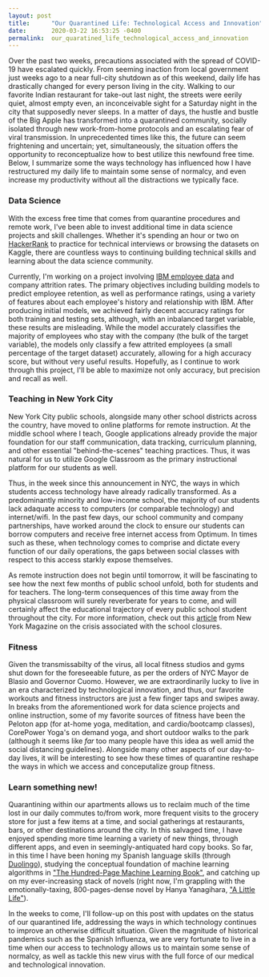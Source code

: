 ```yaml
---
layout: post
title:      "Our Quarantined Life: Technological Access and Innovation"
date:       2020-03-22 16:53:25 -0400
permalink:  our_quaratined_life_technological_access_and_innovation
---
```


Over the past two weeks, precautions associated with the spread of COVID-19 have escalated quickly. From seeming inaction from local government just weeks ago to a near full-city shutdown as of this weekend, daily life has drastically changed for every person living in the city. Walking to our favorite Indian restaurant for take-out last night, the streets were eerily quiet, almost empty even, an inconceivable sight for a Saturday night in the city that supposedly never sleeps. In a matter of days, the hustle and bustle of the Big Apple has transformed into a quarantined community, socially isolated through new work-from-home protocols and an escalating fear of viral transmission. In unprecedented times like this, the future can seem frightening and uncertain; yet, simultaneously, the situation offers the opportunity to reconceptualize how to best utilize this newfound free time. Below, I summarize some the ways technology has influenced how I have restructured my daily life to maintain some sense of normalcy, and even increase my productivity without all the distractions we typically face.

### Data Science

With the excess free time that comes from quarantine procedures and remote work, I've been able to invest additional time in data science projects and skill challenges. Whether it's spending an hour or two on [HackerRank](https://www.hackerrank.com/) to practice for technical interviews or browsing the datasets on Kaggle, there are countless ways to continuing building technical skills and learning about the data science community.

Currently, I'm working on a project involving [IBM employee data](https://www.kaggle.com/pavansubhasht/ibm-hr-analytics-attrition-dataset) and company attrition rates. The primary objectives including building models to predict employee retention, as well as performance ratings, using a variety of features about each employee's history and relationship with IBM. After producing initial models, we achieved fairly decent accuracy ratings for both training and testing sets, although, with an inbalanced target variable, these results are misleading. While the model accurately classifies the majority of employees who stay with the company (the bulk of the target variable), the models only classify a few attrited employees (a small percentage of the target dataset) accurately, allowing for a high accuracy score, but without very useful results. Hopefully, as I continue to work through this project, I'll be able to maximize not only accuracy, but precision and recall as well.

### Teaching in New York City

New York City public schools, alongside many other school districts across the country, have moved to online platforms for remote instruction. At the middle school where I teach, Google applications already provide the major foundation for our staff communication, data tracking, curriculum planning, and other essential "behind-the-scenes" teaching practices. Thus, it was natural for us to utilize Google Classroom as the primary instructional platform for our students as well.

Thus, in the week since this announcement in NYC, the ways in which students access technology have already radically transformed. As a predominantly minority and low-income school, the majority of our students lack adaquate access to computers (or comparable technology) and internet/wifi. In the past few days, our school community and company partnerships, have worked around the clock to ensure our students can borrow computers and receive free internet access from Optimum. In times such as these, when technology comes to comprise and dictate every function of our daily operations, the gaps between social classes with respect to this access starkly expose themselves.

As remote instruction does not begin until tomorrow, it will be fascinating to see how the next few months of public school unfold, both for students and for teachers. The long-term consequences of this time away from the physical classroom will surely reverberate for years to come, and will certainly affect the educational trajectory of every public school student throughout the city. For more information, check out this [article](https://nymag.com/intelligencer/2020/03/nycs-school-closures-are-a-crisis-for-low-income-families.html) from New York Magazine on the crisis associated with the school closures.

### Fitness

Given the transmissabilty of the virus, all local fitness studios and gyms shut down for the foreseeable future, as per the orders of NYC Mayor de Blasio and Governor Cuomo. However, we are extraordinarily lucky to live in an era characterized by technological innovation, and thus, our favorite workouts and fitness instructors are just a few finger taps and swipes away. In breaks from the aforementioned work for data science projects and online instruction, some of my favorite sources of fitness have been the Peloton app (for at-home yoga, meditation, and cardio/bootcamp classes), CorePower Yoga's on demand yoga, and short outdoor walks to the park (although it seems like *far* too many people have this idea as well amid the social distancing guidelines). Alongside many other aspects of our day-to-day lives, it will be interesting to see how these times of quarantine reshape the ways in which we access and conceputalize group fitness.

### Learn something new!

Quarantining within our apartments allows us to reclaim much of the time lost in our daily commutes to/from work, more frequent visits to the grocery store for just a few items at a time, and social gatherings at restaurants, bars, or other destinations around the city. In this salvaged time, I have enjoyed spending more time learning a variety of new things, through different apps, and even in seemingly-antiquated hard copy books. So far, in this time I have been honing my Spanish language skills (through [Duolingo](http://duolingo.com)), studying the conceptual foundation of machine learning algorithms in ["The Hundred-Page Machine Learning Book"](http://themlbook.com), and catching up on my ever-increasing stack of novels (right now, I'm grappling with the emotionally-taxing, 800-pages-dense novel by Hanya Yanagihara, ["A Little Life"](https://www.newyorker.com/books/page-turner/the-subversive-brilliance-of-a-little-life)).

In the weeks to come, I'll follow-up on this post with updates on the status of our quarantined life, addressing the ways in which technology continues to improve an otherwise difficult situation. Given the magnitude of historical pandemics such as the Spanish Influenza, we are very fortunate to live in a time when our access to technology allows us to maintain some sense of normalcy, as well as tackle this new virus with the full force of our medical and technological innovation.
